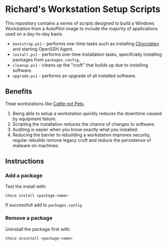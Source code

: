 Richard's Workstation Setup Scripts
===================================

This repository contains a series of scripts designed to build a Windows Workstation from a AutoPilot image to include the majority of applications used on a day-to-day basis.

 - `bootstrap.ps1` - performs one-time tasks such as installing [Chocolatey](https://chocolatey.org/) and starting OpenSSH Agent.
 - `install.ps1` - performs one-time installation tasks, specifcially installing packages from `packages.config`.
 - `cleanup.ps1` - cleans up the "cruft" that builds up due to installing software.
 - `upgrade.ps1` - performs an upgrade of all installed software.

Benefits
--------

Treat workstations like [Cattle not Pets](https://devops.stackexchange.com/questions/653/what-is-the-definition-of-cattle-not-pets).

1. Being able to setup a workstation quickly reduces the downtime caused by equipment failure.
2. Scripting the installation reduces the chance of changes to software.
3. Auditing is easier when you know exactly what you installed.
4. Reducing the barrier to rebuilding a workstation improves security, regular rebuilds remove legacy cruft and reduce the persistence of malware on machines.

Instructions
------------

### Add a package
Test the install with:
```
choco install <package-name>
```

If successfull add to `packages.config`

### Remove a package
Uninstall the package first with:
```
choco uninstall <package-name>
```